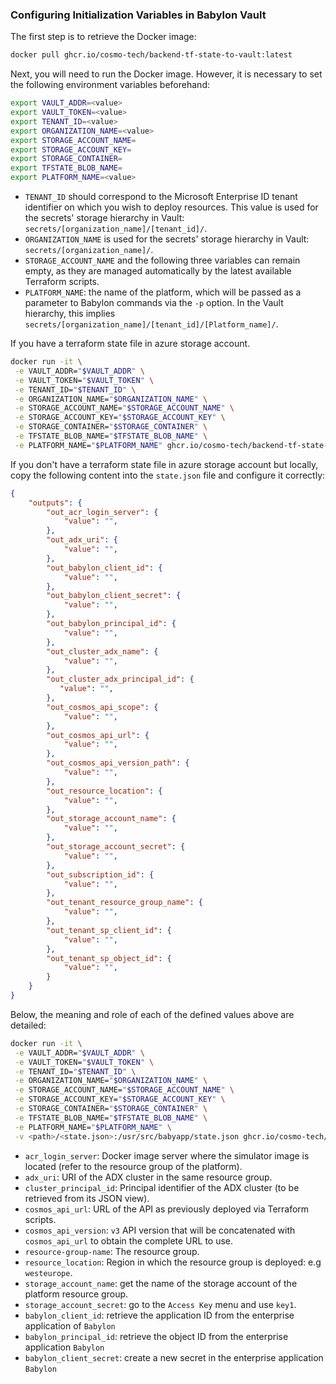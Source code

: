 ### Configuring Initialization Variables in Babylon Vault

The first step is to retrieve the Docker image:

```bash
docker pull ghcr.io/cosmo-tech/backend-tf-state-to-vault:latest
```

Next, you will need to run the Docker image. However, it is necessary to set the following environment variables beforehand:

```bash
export VAULT_ADDR=<value>
export VAULT_TOKEN=<value>
export TENANT_ID=<value>
export ORGANIZATION_NAME=<value>
export STORAGE_ACCOUNT_NAME=
export STORAGE_ACCOUNT_KEY=
export STORAGE_CONTAINER=
export TFSTATE_BLOB_NAME=
export PLATFORM_NAME=<value>
```

- `TENANT_ID` should correspond to the Microsoft Enterprise ID tenant identifier on which you wish to deploy resources. This value is used for the secrets' storage hierarchy in Vault: `secrets/[organization_name]/[tenant_id]/`.
- `ORGANIZATION_NAME` is used for the secrets' storage hierarchy in Vault: `secrets/[organization_name]/`.
- `STORAGE_ACCOUNT_NAME` and the following three variables can remain empty, as they are managed automatically by the latest available Terraform scripts.
- `PLATFORM_NAME`: the name of the platform, which will be passed as a parameter to Babylon commands via the `-p` option. In the Vault hierarchy, this implies `secrets/[organization_name]/[tenant_id]/[Platform_name]/`.

If you have a terraform state file in azure storage account.
```bash
docker run -it \
 -e VAULT_ADDR="$VAULT_ADDR" \
 -e VAULT_TOKEN="$VAULT_TOKEN" \
 -e TENANT_ID="$TENANT_ID" \
 -e ORGANIZATION_NAME="$ORGANIZATION_NAME" \
 -e STORAGE_ACCOUNT_NAME="$STORAGE_ACCOUNT_NAME" \
 -e STORAGE_ACCOUNT_KEY="$STORAGE_ACCOUNT_KEY" \
 -e STORAGE_CONTAINER="$STORAGE_CONTAINER" \
 -e TFSTATE_BLOB_NAME="$TFSTATE_BLOB_NAME" \
 -e PLATFORM_NAME="$PLATFORM_NAME" ghcr.io/cosmo-tech/backend-tf-state-to-vault
```

If you don't have a terraform state file in azure storage account but locally, copy the following content into the `state.json` file and configure it correctly:

```json
{
    "outputs": {
        "out_acr_login_server": {
            "value": "",
        },
        "out_adx_uri": {
            "value": "",
        },
        "out_babylon_client_id": {
            "value": "",
        },
        "out_babylon_client_secret": {
            "value": "",
        },
        "out_babylon_principal_id": {
            "value": "",
        },
        "out_cluster_adx_name": {
            "value": "",
        },
        "out_cluster_adx_principal_id": {
           "value": "",
        },
        "out_cosmos_api_scope": {
            "value": "",
        },
        "out_cosmos_api_url": {
            "value": "",
        },
        "out_cosmos_api_version_path": {
            "value": "",
        },
        "out_resource_location": {
            "value": "",
        },
        "out_storage_account_name": {
            "value": "",
        },
        "out_storage_account_secret": {
            "value": "",
        },
        "out_subscription_id": {
            "value": "",
        },
        "out_tenant_resource_group_name": {
            "value": "",
        },
        "out_tenant_sp_client_id": {
            "value": "",
        },
        "out_tenant_sp_object_id": {
            "value": "",
        }
    }
}
```

Below, the meaning and role of each of the defined values above are detailed:
```bash
docker run -it \
 -e VAULT_ADDR="$VAULT_ADDR" \
 -e VAULT_TOKEN="$VAULT_TOKEN" \
 -e TENANT_ID="$TENANT_ID" \
 -e ORGANIZATION_NAME="$ORGANIZATION_NAME" \
 -e STORAGE_ACCOUNT_NAME="$STORAGE_ACCOUNT_NAME" \
 -e STORAGE_ACCOUNT_KEY="$STORAGE_ACCOUNT_KEY" \
 -e STORAGE_CONTAINER="$STORAGE_CONTAINER" \
 -e TFSTATE_BLOB_NAME="$TFSTATE_BLOB_NAME" \
 -e PLATFORM_NAME="$PLATFORM_NAME" \
 -v <path>/<state.json>:/usr/src/babyapp/state.json ghcr.io/cosmo-tech/backend-tf-state-to-vault
```


- `acr_login_server`: Docker image server where the simulator image is located (refer to the resource group of the platform).
- `adx_uri`: URI of the ADX cluster in the same resource group.
- `cluster_principal_id`: Principal identifier of the ADX cluster (to be retrieved from its JSON view).
- `cosmos_api_url`: URL of the API as previously deployed via Terraform scripts.
- `cosmos_api_version`: `v3` API version that will be concatenated with `cosmos_api_url` to obtain the complete URL to use.
- `resource-group-name`: The resource group.
- `resource_location`: Region in which the resource group is deployed: e.g `westeurope`.
- `storage_account_name`: get the name of the storage account of the platform resource group.
- `storage_account_secret`: go to the `Access Key` menu and use `key1`.
- `babylon_client_id`: retrieve the application ID from the enterprise application of `Babylon`
- `babylon_principal_id`: retrieve the object ID from the enterprise application `Babylon`
- `babylon_client_secret`: create a new secret in the enterprise application `Babylon`



